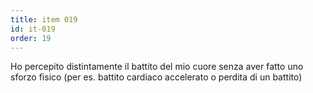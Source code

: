 ```yaml
---
title: item 019
id: it-019
order: 19
---
```

Ho percepito distintamente il battito del mio cuore senza aver fatto uno sforzo fisico (per es. battito cardiaco accelerato o perdita di un battito)
